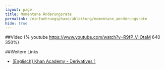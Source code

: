 ```yaml
---
layout: page
title: Momentane Änderungsrate
permalink: /einfuehrungsphase/ableitung/momentane_aenderungsrate
hide: true
---
```

##Video
{% youtube https://www.youtube.com/watch?v=R9fP_V-OtaM 640 350%}

##Weitere Links
* [[Englisch] Khan Academy - Derivatives 1](https://www.youtube.com/watch?v=ANyVpMS3HL4)
